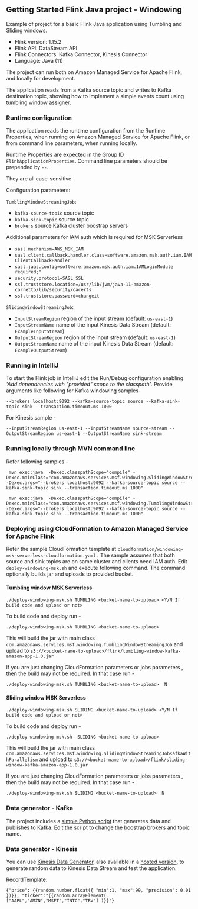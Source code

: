 ## Getting Started Flink Java project - Windowing

Example of project for a basic Flink Java application using Tumbling and Sliding windows.

* Flink version: 1.15.2
* Flink API: DataStream API
* Flink Connectors: Kafka Connector, Kinesis Connector
* Language: Java (11)

The project can run both on Amazon Managed Service for Apache Flink, and locally for development.

The application reads from a Kafka source topic and writes to Kafka destination topic, showing how to implement a simple events count using tumbling window assigner. 

### Runtime configuration

The application reads the runtime configuration from the Runtime Properties, when running on Amazon Managed Service for
Apache Flink, or from command line parameters, when running locally.

Runtime Properties are expected in the Group ID `FlinkApplicationProperties`.
Command line parameters should be prepended by `--`.

They are all case-sensitive.

Configuration parameters:

`TumblingWindowStreamingJob`:
* `kafka-source-topic` source topic
* `kafka-sink-topic` source topic
* `brokers` source Kafka cluster boostrap servers 

Additional parameters for IAM auth which is required for MSK Serverless
* `sasl.mechanism=AWS_MSK_IAM`
* `sasl.client.callback.handler.class=software.amazon.msk.auth.iam.IAMClientCallbackHandler`
* `sasl.jaas.config=software.amazon.msk.auth.iam.IAMLoginModule required;"`
* `security.protocol=SASL_SSL`
* `ssl.truststore.location=/usr/lib/jvm/java-11-amazon-corretto/lib/security/cacerts`
* `ssl.truststore.password=changeit`

`SlidingWindowStreamingJob`:
* `InputStreamRegion` region of the input stream (default: `us-east-1`)
* `InputStreamName` name of the input Kinesis Data Stream (default: `ExampleInputStream`)
* `OutputStreamRegion` region of the input stream (default: `us-east-1`)
* `OutputStreamName` name of the input Kinesis Data Stream (default: `ExampleOutputStream`)

### Running in IntelliJ

To start the Flink job in IntelliJ edit the Run/Debug configuration enabling *'Add dependencies with "provided" scope to
the classpath'*.
Provide arguments like following for Kafka windowing samples-
```
--brokers localhost:9092 --kafka-source-topic source --kafka-sink-topic sink --transaction.timeout.ms 1000
```
For Kinesis sample -
```
--InputStreamRegion us-east-1 --InputStreamName source-stream --OutputStreamRegion us-east-1 --OutputStreamName sink-stream
```

### Running locally through MVN command line
Refer following samples -
```
 mvn exec:java  -Dexec.classpathScope="compile" -Dexec.mainClass="com.amazonaws.services.msf.windowing.SlidingWindowStreamingJobKafkaWithParallelism" -Dexec.args="--brokers localhost:9092 --kafka-source-topic source --kafka-sink-topic sink --transaction.timeout.ms 1000" 

```
```
 mvn exec:java  -Dexec.classpathScope="compile" -Dexec.mainClass="com.amazonaws.services.msf.windowing.TumblingWindowStreamingJob" -Dexec.args="--brokers localhost:9092 --kafka-source-topic source --kafka-sink-topic sink --transaction.timeout.ms 1000" 

```
### Deploying using CloudFormation to Amazon Managed Service for Apache Flink
Refer the sample CloudFormation template at `cloudformation/windowing-msk-serverless-cloudformation.yaml` .
The sample assumes that both source and sink topics are on same cluster and clients need IAM auth.
Edit `deploy-windowing-msk.sh` and execute following command. The command optionally builds jar and uploads to provided bucket.

#### Tumbling window MSK Serverless 
```
./deploy-windowing-msk.sh TUMBLING <bucket-name-to-upload> <Y/N If build code and upload or not>
```
To build code and deploy run -  
```
./deploy-windowing-msk.sh TUMBLING <bucket-name-to-upload> 
```
This will build the jar with main class `com.amazonaws.services.msf.windowing.TumblingWindowStreamingJob` and upload to  `s3://<bucket-name-to-upload>/flink/tumbling-window-kafka-amazon-app-1.0.jar`

If you are just changing CloudFormation parameters or jobs parameters , then the build may not be required. In that case run - 
```
./deploy-windowing-msk.sh TUMBLING <bucket-name-to-upload>  N
```
#### Sliding window MSK Serverless
```
./deploy-windowing-msk.sh SLIDING <bucket-name-to-upload> <Y/N If build code and upload or not>
```
To build code and deploy run -
```
./deploy-windowing-msk.sh  SLIDING <bucket-name-to-upload> 
```
This will build the jar with main class `com.amazonaws.services.msf.windowing.SlidingWindowStreamingJobKafkaWithParallelism` and upload to  `s3://<bucket-name-to-upload>/flink/sliding-window-kafka-amazon-app-1.0.jar`

If you are just changing CloudFormation parameters or jobs parameters , then the build may not be required. In that case run -
```
./deploy-windowing-msk.sh SLIDING <bucket-name-to-upload>  N
```
### Data generator - Kafka
The project includes a [simple Python script](./data-generator/generator.py) that generates data and publishes
to Kafka. 
Edit the script to change the boostrap brokers and topic name.

### Data generator - Kinesis
You can use [Kinesis Data Generator](https://github.com/awslabs/amazon-kinesis-data-generator),
also available in a [hosted version](https://awslabs.github.io/amazon-kinesis-data-generator/web/producer.html),
to generate random data to Kinesis Data Stream and test the application.

RecordTemplate:

`{"price": {{random.number.float({
"min":1,
"max":99,
"precision": 0.01
})}}, "ticker":"{{random.arrayElement(
["AAPL","AMZN","MSFT","INTC","TBV"]
)}}"}`

